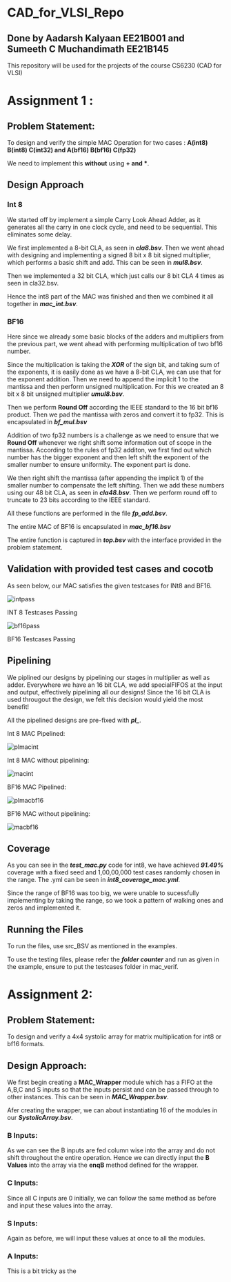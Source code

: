 # CAD_for_VLSI_Repo
## Done by Aadarsh Kalyaan EE21B001 and Sumeeth C Muchandimath EE21B145
This repository will be used for the projects of the course CS6230 (CAD for VLSI)

# Assignment 1 :
## Problem Statement:
To design and verify the simple MAC Operation for two cases : **A(int8) B(int8) C(int32) and A(bf16) B(bf16) C(fp32)**

We need to implement this **without** using **+ and \***.

## Design Approach
### Int 8
We started off by implement a simple Carry Look Ahead Adder, as it generates all the carry in one clock cycle, and need to be sequential. This eliminates some delay.

We first implemented a 8-bit CLA, as seen in ***cla8.bsv***. Then we went ahead with designing and implementing a signed 8 bit x 8 bit signed multiplier, which performs a basic shift and add. This can be seen in ***mul8.bsv***.

Then we implemented a 32 bit CLA, which just calls our 8 bit CLA 4 times as seen in cla32.bsv.

Hence the int8 part of the MAC was finished and then we combined it all together in ***mac_int.bsv***. 

### BF16
Here since we already some basic blocks of the adders and multipliers from the previous part, we went ahead with performing multiplication of two bf16 number.

Since the multiplication is taking the ***XOR*** of the sign bit, and taking sum of the exponents, it is easily done as we have a 8-bit CLA, we can use that for the exponent addition. Then we need to append the implicit 1 to the mantissa and then perform unsigned multiplication. For this we created an 8 bit x 8 bit unsigned multiplier ***umul8.bsv***. 

Then we perform **Round Off** according the IEEE standard to the 16 bit bf16 product. Then we pad the mantissa with zeros and convert it to fp32. This is encapsulated in ***bf_mul.bsv***

Addition of two fp32 numbers is a challenge as we need to ensure that we **Round Off** whenever we right shift some information out of scope in the mantissa. According to the rules of fp32 additon, we first find out which number has the bigger exponent and then left shift the exponent of the smaller number to ensure uniformity. The exponent part is done.

We then right shift the mantissa (after appending the implicit 1) of the smaller number to compensate the left shifting. Then we add these numbers using our 48 bit CLA, as seen in ***cla48.bsv***. Then we perform round off to truncate to 23 bits according to the IEEE standard.

All these functions are performed in the file ***fp_add.bsv***.

The entire MAC of BF16 is encapsulated in ***mac_bf16.bsv***

The entire function is captured in ***top.bsv*** with the interface provided in the problem statement.

## Validation with provided test cases and cocotb

As seen below, our MAC satisfies the given testcases for INt8 and BF16.

![intpass](https://github.com/user-attachments/assets/0f2e77dc-5ba6-4036-ba32-1c0572855e04)

INT 8 Testcases Passing

![bf16pass](https://github.com/user-attachments/assets/9fc6200f-f62a-4a62-a44b-054114672ec4)

BF16 Testcases Passing

## Pipelining

We piplined our designs by pipelining our stages in multiplier as well as adder. Everywhere we have an 16 bit CLA, we add specialFIFOS at the input and output, effectively pipelining all our designs! Since the 16 bit CLA is used througout the design, we felt this decision would yield the most benefit!

All the pipelined designs are pre-fixed with ***pl_***.

Int 8 MAC Pipelined:

![plmacint](https://github.com/user-attachments/assets/a43e11f4-4aa4-474a-ae05-98bca35cbb53)

Int 8 MAC without pipelining:

![macint](https://github.com/user-attachments/assets/465dd1e4-3146-4d18-a400-16f07fbc710f)

BF16 MAC Pipelined:

![plmacbf16](https://github.com/user-attachments/assets/9714598b-6960-4e85-a930-0c16d7cb8122)

BF16 MAC without pipelining:

![macbf16](https://github.com/user-attachments/assets/d5af0b1f-9c89-47de-b659-ed66db085093)

## Coverage

As you can see in the ***test_mac.py*** code for int8, we have achieved ***91.49%*** coverage with a fixed seed and 1,00,00,000 test cases randomly chosen in the range. The .yml can be seen in ***int8_coverage_mac.yml***.


Since the range of BF16 was too big, we were unable to sucessfully implementing by taking the range, so we took a pattern of walking ones and zeros and implemented it.


## Running the Files
To run the files, use src_BSV as mentioned in the examples.

To use the testing files, please refer the ***folder counter*** and run as given in the example, ensure to put the testcases folder in mac_verif.


# Assignment 2:
## Problem Statement:
To design and verify a 4x4 systolic array for matrix multiplication for int8 or bf16 formats.


## Design Approach:
We first begin creating a **MAC_Wrapper** module which has a FIFO at the A,B,C and S inputs so that the inputs persist and can be passed through to other instances. This can be seen in ***MAC_Wrapper.bsv***.

Afer creating the wrapper, we can about instantiating 16 of the modules in our ***SystolicArray.bsv***.

### B Inputs:
As we can see the B inputs are fed column wise into the array and do not shift throughout the entire operation. Hence we can directly input the **B Values** into the array via the **enqB** method defined for the wrapper.

### C Inputs:
Since all C inputs are 0 initially, we can follow the same method as before and input these values into the array.

### S Inputs:
Again as before, we will input these values at once to all the modules.

### A Inputs:
This is a bit tricky as the 

